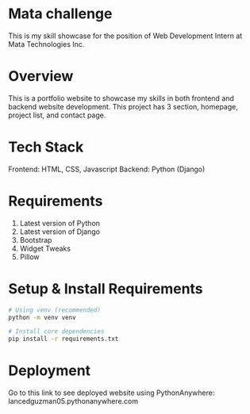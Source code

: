 # Mata challenge
This is my skill showcase for the position of Web Development Intern at Mata Technologies Inc.

# Overview
This is a portfolio website to showcase my skills in both frontend and backend website development.
This project has 3 section, homepage, project list, and contact page.

# Tech Stack
Frontend: HTML, CSS, Javascript
Backend: Python (Django)

# Requirements
1. Latest version of Python
2. Latest version of Django
3. Bootstrap
4. Widget Tweaks
5. Pillow

# Setup & Install Requirements
```bash
# Using venv (recommended)
python -m venv venv

# Install core dependencies
pip install -r requirements.txt
```
# Deployment
Go to this link to see deployed website using PythonAnywhere: lancedguzman05.pythonanywhere.com
